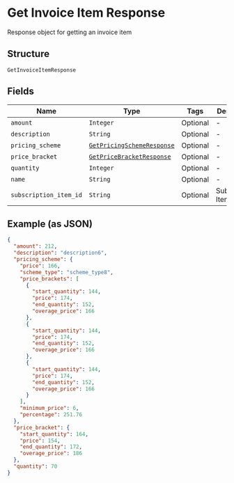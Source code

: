 
# Get Invoice Item Response

Response object for getting an invoice item

## Structure

`GetInvoiceItemResponse`

## Fields

| Name | Type | Tags | Description |
|  --- | --- | --- | --- |
| `amount` | `Integer` | Optional | - |
| `description` | `String` | Optional | - |
| `pricing_scheme` | [`GetPricingSchemeResponse`](../../doc/models/get-pricing-scheme-response.md) | Optional | - |
| `price_bracket` | [`GetPriceBracketResponse`](../../doc/models/get-price-bracket-response.md) | Optional | - |
| `quantity` | `Integer` | Optional | - |
| `name` | `String` | Optional | - |
| `subscription_item_id` | `String` | Optional | Subscription Item Id |

## Example (as JSON)

```json
{
  "amount": 212,
  "description": "description6",
  "pricing_scheme": {
    "price": 166,
    "scheme_type": "scheme_type8",
    "price_brackets": [
      {
        "start_quantity": 144,
        "price": 174,
        "end_quantity": 152,
        "overage_price": 166
      },
      {
        "start_quantity": 144,
        "price": 174,
        "end_quantity": 152,
        "overage_price": 166
      },
      {
        "start_quantity": 144,
        "price": 174,
        "end_quantity": 152,
        "overage_price": 166
      }
    ],
    "minimum_price": 6,
    "percentage": 251.76
  },
  "price_bracket": {
    "start_quantity": 164,
    "price": 154,
    "end_quantity": 172,
    "overage_price": 186
  },
  "quantity": 70
}
```

